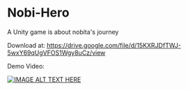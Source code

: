 # Nobi-Hero
A Unity game is about nobita's journey

Download at:
https://drive.google.com/file/d/15KXRJDfTWJ-5wxY69qUgVFOS1Wgy8uCz/view


Demo Video:

[![IMAGE ALT TEXT HERE](https://img.youtube.com/vi/fFuUZQjnd8A/0.jpg)](https://www.youtube.com/watch?v=fFuUZQjnd8A)